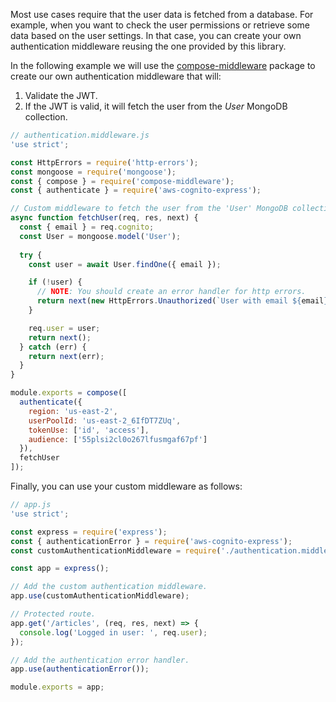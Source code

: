 Most use cases require that the user data is fetched from a database. For example, when you want to check the user permissions
or retrieve some data based on the user settings. In that case, you can create your own authentication middleware reusing the 
one provided by this library.

In the following example we will use the [compose-middleware](https://www.npmjs.com/package/compose-middleware) package to create 
our own authentication middleware that will:

1. Validate the JWT.
2. If the JWT is valid, it will fetch the user from the *User* MongoDB collection.

```javascript
// authentication.middleware.js
'use strict';

const HttpErrors = require('http-errors');
const mongoose = require('mongoose');
const { compose } = require('compose-middleware');
const { authenticate } = require('aws-cognito-express');

// Custom middleware to fetch the user from the 'User' MongoDB collection.
async function fetchUser(req, res, next) {
  const { email } = req.cognito;
  const User = mongoose.model('User');
  
  try {
    const user = await User.findOne({ email });

    if (!user) {
      // NOTE: You should create an error handler for http errors.
      return next(new HttpErrors.Unauthorized(`User with email ${email} does not exist`));
    }

    req.user = user;
    return next();
  } catch (err) {
    return next(err);
  }
}

module.exports = compose([
  authenticate({
    region: 'us-east-2',
    userPoolId: 'us-east-2_6IfDT7ZUq',
    tokenUse: ['id', 'access'],
    audience: ['55plsi2cl0o267lfusmgaf67pf']
  }),
  fetchUser
]);
```

Finally, you can use your custom middleware as follows:

```javascript
// app.js
'use strict';

const express = require('express');
const { authenticationError } = require('aws-cognito-express');
const customAuthenticationMiddleware = require('./authentication.middleware');

const app = express();

// Add the custom authentication middleware.
app.use(customAuthenticationMiddleware);

// Protected route.
app.get('/articles', (req, res, next) => {
  console.log('Logged in user: ', req.user);
});

// Add the authentication error handler.
app.use(authenticationError());

module.exports = app;
```
